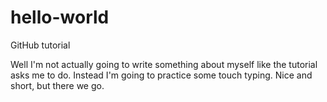 # hello-world
GitHub tutorial

Well I'm not actually going to write something about myself like the tutorial asks me to do.
Instead I'm going to practice some touch typing. Nice and short, but there we go.
